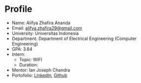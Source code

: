 # Profile

- Name: Alifya Zhafira Ananda
- Email: alifya.zhafira29@gmail.com
- University: Universitas Indonesia
- Department: Department of Electrical Engineering (Computer Engineering)
- GPA: 3.64
- Intern:
  - Topic: WiFI
  - Duration:
- Mentor: Ian Joseph Chandra
- Portofolio: [LinkedIn](https://www.linkedin.com/in/alifya-zhafira-ananda/), [Github](https://github.com/alifyaza)
